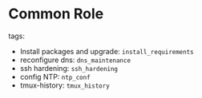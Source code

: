 # Common Role

tags:

- Install packages and upgrade: `install_requirements`
- reconfigure dns: `dns_maintenance`
- ssh hardening: `ssh_hardening`
- config NTP: `ntp_conf`
- tmux-history: `tmux_history`
